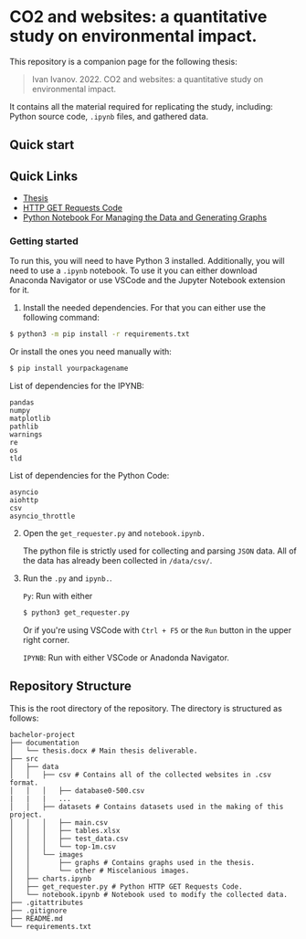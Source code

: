 # CO2 and websites: a quantitative study on environmental impact.
This repository is a companion page for the following thesis:
> Ivan Ivanov. 2022. CO2 and websites: a quantitative study on environmental impact.

It contains all the material required for replicating the study, including: Python source code, `.ipynb` files, and gathered data.

## Quick start
Quick Links
---------------

* [Thesis](documentation/thesis.docx)
* [HTTP GET Requests Code](src/get_requester.py)
* [Python Notebook For Managing the Data and Generating Graphs](src/get_requester.py)

### Getting started
To run this, you will need to have Python 3 installed. 
Additionally, you will need to use a `.ipynb` notebook. 
To use it you can either download Anaconda Navigator or use VSCode and the Jupyter Notebook extension for it.

1. Install the needed dependencies. For that you can either use the following command:

```bash
$ python3 -m pip install -r requirements.txt
```
Or install the ones you need manually with:

```bash
$ pip install yourpackagename
```

List of dependencies for the IPYNB:
```
pandas
numpy
matplotlib
pathlib
warnings
re
os
tld
```

List of dependencies for the Python Code:
```
asyncio
aiohttp
csv
asyncio_throttle
```

2. Open the `get_requester.py` and `notebook.ipynb.`

   The python file is strictly used for collecting and parsing `JSON` data. All of the data has already been collected in `/data/csv/`.

3. Run the `.py` and `ipynb.`.

   `Py`: Run with either
   ```bash
   $ python3 get_requester.py
   ```
   Or if you're using VSCode with `Ctrl + F5` or the `Run` button in the upper right corner.

   `IPYNB`: Run with either VSCode or Anadonda Navigator.

## Repository Structure
This is the root directory of the repository. The directory is structured as follows:

    bachelor-project
    ├── documentation
    │   └── thesis.docx # Main thesis deliverable.
    ├── src
    │   ├── data
    │   │   ├── csv # Contains all of the collected websites in .csv format.
    │   │   │   ├── database0-500.csv
    |   |   |   ...
    │   │   ├── datasets # Contains datasets used in the making of this project.
    │   │   │   ├── main.csv
    │   │   │   ├── tables.xlsx
    │   │   │   ├── test_data.csv
    │   │   │   └── top-1m.csv
    │   │   └── images
    │   │       ├── graphs # Contains graphs used in the thesis.
    │   │       └── other # Miscelanious images.
    │   ├── charts.ipynb
    │   ├── get_requester.py # Python HTTP GET Requests Code.
    │   └── notebook.ipynb # Notebook used to modify the collected data.
    ├── .gitattributes
    ├── .gitignore
    ├── README.md
    └── requirements.txt